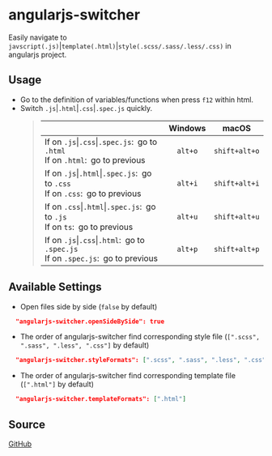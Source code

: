 # angularjs-switcher

Easily navigate to `javscript(.js)`|`template(.html)`|`style(.scss/.sass/.less/.css)` in angularjs project.

## Usage

* Go to the definition of variables/functions when press `f12` within html.
* Switch `.js`|`.html`|`.css`|`.spec.js` quickly.
  >|   |  Windows  |     macOS     |
  >| - | :-------: | :-----------: |
  >| If on `.js`&#124;`.css`&#124;`.spec.js`:&ensp;go to `.html`<br>If on `.html`:&ensp;go to previous | `alt+o` | `shift+alt+o` |
  >| If on `.js`&#124;`.html`&#124;`.spec.js`:&ensp;go to `.css`<br>If on `.css`:&ensp;go to previous | `alt+i` | `shift+alt+i` |
  >| If on `.css`&#124;`.html`&#124;`.spec.js`:&ensp;go to `.js`<br>If on `ts`:&ensp;go to previous | `alt+u` | `shift+alt+u` |
  >| If on `.js`&#124;`.css`&#124;`.html`:&ensp;go to `.spec.js`<br>If on `.spec.js`:&ensp;go to previous | `alt+p` | `shift+alt+p` |

## Available Settings

* Open files side by side (`false` by default)
```json
  "angularjs-switcher.openSideBySide": true
```

* The order of angularjs-switcher find corresponding style file  (`[".scss", ".sass", ".less", ".css"]` by default)
```json
  "angularjs-switcher.styleFormats": [".scss", ".sass", ".less", ".css"]
```

* The order of angularjs-switcher find corresponding template file  (`[".html"]` by default)
```json
  "angularjs-switcher.templateFormats": [".html"]
```

## Source

[GitHub](https://github.com/infinity1207/angularjs-switcher)
